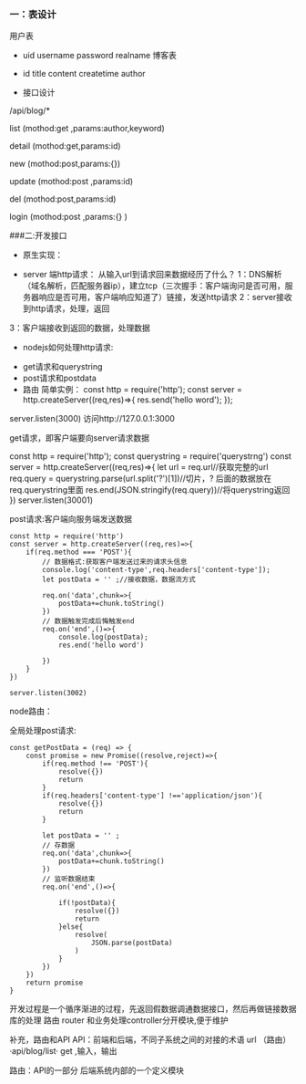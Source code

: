 ### 一：表设计

用户表
+ uid username password realname
博客表
+ id title content createtime author

+ 接口设计

/api/blog/*

list  (mothod:get ,params:author,keyword) 

detail  (mothod:get,params:id)

new (mothod:post,params:{}) 

update (mothod:post ,params:id)

del (mothod:post,params:id)

login   (mothod:post ,params:{} )

###二:开发接口

+ 原生实现：
- server 端http请求：
从输入url到请求回来数据经历了什么？
1：DNS解析（域名解析，匹配服务器ip），建立tcp（三次握手：客户端询问是否可用，服务器响应是否可用，客户端响应知道了）链接，发送http请求
2：server接收到http请求，处理，返回


3：客户端接收到返回的数据，处理数据


- nodejs如何处理http请求:
 + get请求和querystring
 + post请求和postdata
 + 路由
简单实例：
const http = require('http');
const server = http.createServer((req,res)=>{
    res.send('hello word');
});

server.listen(3000)
访问http://127.0.0.1:3000

get请求，即客户端要向server请求数据

const http = require('http');
const querystring = require('querystrng')
const server = http.createServer((req,res)=>{
    let url = req.url//获取完整的url
    req.query = querystring.parse(url.split('?')[1])//切片，? 后面的数据放在req.querystring里面
    res.end(JSON.stringify(req.query))//将querystring返回
})
server.listen(30001)

post请求:客户端向服务端发送数据
```
const http = require('http')
const server = http.createServer((req,res)=>{
    if(req.method === 'POST'){
        // 数据格式:获取客户端发送过来的请求头信息
        console.log('content-type',req.headers['content-type']);
        let postData = '' ;//接收数据，数据流方式

        req.on('data',chunk=>{
            postData+=chunk.toString()
        })
        // 数据触发完成后悔触发end
        req.on('end',()=>{
            console.log(postData);
            res.end('hello word')
            
        })
    }
})

server.listen(3002)
```

node路由：

全局处理post请求:
```
const getPostData = (req) => {
    const promise = new Promise((resolve,reject)=>{
        if(req.method !== 'POST'){
            resolve({})
            return
        }
        if(req.headers['content-type'] !=='application/json'){
            resolve({})
            return
        }

        let postData = '' ;
        // 存数据
        req.on('data',chunk=>{
            postData+=chunk.toString()
        })
        // 监听数据结束
        req.on('end',()=>{
           
            if(!postData){
                resolve({})
                return
            }else{
                resolve(
                    JSON.parse(postData)
                )
            }
        })
    })
    return promise
}

```

开发过程是一个循序渐进的过程，先返回假数据调通数据接口，然后再做链接数据库的处理
路由 router 和业务处理controller分开模块,便于维护

补充，路由和API
API：前端和后端，不同子系统之间的对接的术语
url （路由）·api/blog/list· get ,输入，输出


路由：API的一部分
后端系统内部的一个定义模块
